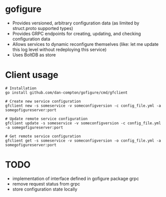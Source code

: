 # gofigure
 
* Provides versioned, arbitrary configuration data (as limited by struct.proto supported types) 
* Provides GRPC endpoints for creating, updating, and checking configuration data
* Allows services to dynamic reconfigure themselves (like: let me update this log level without redeploying this service)
* Uses BoltDB as store


# Client usage

```
# Installation
go install github.com/dan-compton/gofigure/cmd/gfclient

# Create new service configuration
gfclient new -s someservice -v someconfigversion -c config_file.yml -a somegofigureserver:port

# Update remote service configuration
gfclient update -s someservice -v someconfigversion -c config_file.yml -a somegofigureserver:port

# Get remote service configuration
gfclient get -s someservice -v someconfigversion -o config_file.yml -a somegofigureserver:port

```

# TODO

* implementation of interface defined in gofigure package grpc
* remove request status from grpc
* store configuration state locally
